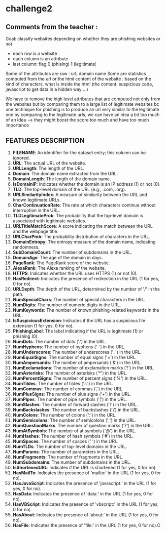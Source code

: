 # challenge2

## Comments from the teacher : 

Goal: classify websites depending on whether they are phishing websites or not 
- each row is a website 
- each column is an attribute
- last column: flag 0 (phising) 1 (legitimate) 
  
Some of the attributes are raw : url, domain name 
Some are statistics computed from the url or the html content of the website : based on the kind of characters, what is inside the html (the content, suspicious code, javascript to get data in a hidden way …)

We have to remove the high level attributes that are computed not only from the websites but by comparing them to a large list of legitimate websites 
bc one technique for phishing is to produce an url very similar to the legitimate one 
by comparing to the legitimate urls, we can have an idea 
a bit too much of an idea --> they might boost the score too much and have too much importance 

## FEATURES DESCRIPTION 

1. **FILENAME**: An identifier for the dataset entry; this column can be ignored.
2. **URL**: The actual URL of the website.
3. **URLLength**: The length of the URL.
4. **Domain**: The domain name extracted from the URL.
5. **DomainLength**: The length of the domain name.
6. **IsDomainIP**: Indicates whether the domain is an IP address (1) or not (0).
7. **TLD**: The top-level domain of the URL (e.g., .com, .org).
8. **URLSimilarityIndex**: A measure of similarity between the URL and known legitimate URLs.
9. **CharContinuationRate**: The rate at which characters continue without interruption in the URL.
10. **TLDLegitimateProb**: The probability that the top-level domain is associated with legitimate websites.
11. **URLTitleMatchScore**: A score indicating the match between the URL and the webpage title.
12. **URLCharProb**: The probability distribution of characters in the URL.
13. **DomainEntropy**: The entropy measure of the domain name, indicating randomness.
14. **SubDomainCount**: The number of subdomains in the URL.
15. **DomainAge**: The age of the domain in days.
16. **PageRank**: The PageRank score of the website.
17. **AlexaRank**: The Alexa ranking of the website.
18. **HTTPS**: Indicates whether the URL uses HTTPS (1) or not (0).
19. **HasRedirect**: Indicates the presence of redirection in the URL (1 for yes, 0 for no).
20. **URLDepth**: The depth of the URL, determined by the number of '/' in the path.
21. **NumSpecialChars**: The number of special characters in the URL.
22. **NumDigits**: The number of numeric digits in the URL.
23. **NumKeywords**: The number of known phishing-related keywords in the URL.
24. **IsSuspiciousExtension**: Indicates if the URL has a suspicious file extension (1 for yes, 0 for no).
25. **PhishingLabel**: The label indicating if the URL is legitimate (1) or phishing (0).
26. **NumDots**: The number of dots ('.') in the URL.
27. **NumHyphens**: The number of hyphens ('-') in the URL.
28. **NumUnderscores**: The number of underscores ('_') in the URL.
29. **NumEqualSigns**: The number of equal signs ('=') in the URL.
30. **NumAmpersands**: The number of ampersands ('&') in the URL.
31. **NumExclamations**: The number of exclamation marks ('!') in the URL.
32. **NumAsterisks**: The number of asterisks ('*') in the URL.
33. **NumPercentSigns**: The number of percent signs ('%') in the URL.
34. **NumTildes**: The number of tildes ('~') in the URL.
35. **NumCommas**: The number of commas (',') in the URL.
36. **NumPlusSigns**: The number of plus signs ('+') in the URL.
37. **NumPipes**: The number of pipe symbols ('|') in the URL.
38. **NumSlashes**: The number of forward slashes ('/') in the URL.
39. **NumBackslashes**: The number of backslashes ('\\') in the URL.
40. **NumColons**: The number of colons (':') in the URL.
41. **NumSemicolons**: The number of semicolons (';') in the URL.
42. **NumQuestionMarks**: The number of question marks ('?') in the URL.
43. **NumAtSymbols**: The number of at symbols ('@') in the URL.
44. **NumHashes**: The number of hash symbols ('#') in the URL.
45. **NumSpaces**: The number of spaces (' ') in the URL.
46. **NumTLDs**: The number of top-level domains in the URL.
47. **NumParams**: The number of parameters in the URL.
48. **NumFragments**: The number of fragments in the URL.
49. **NumSubdomains**: The number of subdomains in the URL.
50. **IsShortenedURL**: Indicates if the URL is shortened (1 for yes, 0 for no).
51. **HasMailTo**: Indicates the presence of 'mailto:' in the URL (1 for yes, 0 for no).
52. **HasJavaScript**: Indicates the presence of 'javascript:' in the URL (1 for yes, 0 for no).
53. **HasData**: Indicates the presence of 'data:' in the URL (1 for yes, 0 for no).
54. **HasVBScript**: Indicates the presence of 'vbscript:' in the URL (1 for yes, 0 for no).
55. **HasAbout**: Indicates the presence of 'about:' in the URL (1 for yes, 0 for no).
56. **HasFile**: Indicates the presence of 'file:' in the URL (1 for yes, 0 for no).


